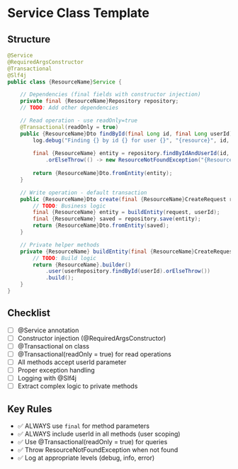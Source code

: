 # Service Class Template

## Structure

```java
@Service
@RequiredArgsConstructor
@Transactional
@Slf4j
public class {ResourceName}Service {

    // Dependencies (final fields with constructor injection)
    private final {ResourceName}Repository repository;
    // TODO: Add other dependencies

    // Read operation - use readOnly=true
    @Transactional(readOnly = true)
    public {ResourceName}Dto findById(final Long id, final Long userId) {
        log.debug("Finding {} by id {} for user {}", "{resource}", id, userId);
        
        final {ResourceName} entity = repository.findByIdAndUserId(id, userId)
            .orElseThrow(() -> new ResourceNotFoundException("{ResourceName} not found"));
        
        return {ResourceName}Dto.fromEntity(entity);
    }

    // Write operation - default transaction
    public {ResourceName}Dto create(final {ResourceName}CreateRequest request, final Long userId) {
        // TODO: Business logic
        final {ResourceName} entity = buildEntity(request, userId);
        final {ResourceName} saved = repository.save(entity);
        return {ResourceName}Dto.fromEntity(saved);
    }

    // Private helper methods
    private {ResourceName} buildEntity(final {ResourceName}CreateRequest request, final Long userId) {
        // TODO: Build logic
        return {ResourceName}.builder()
            .user(userRepository.findById(userId).orElseThrow())
            .build();
    }
}
```

## Checklist

- [ ] @Service annotation
- [ ] Constructor injection (@RequiredArgsConstructor)
- [ ] @Transactional on class
- [ ] @Transactional(readOnly = true) for read operations
- [ ] All methods accept userId parameter
- [ ] Proper exception handling
- [ ] Logging with @Slf4j
- [ ] Extract complex logic to private methods

## Key Rules

- ✅ ALWAYS use `final` for method parameters
- ✅ ALWAYS include userId in all methods (user scoping)
- ✅ Use @Transactional(readOnly = true) for queries
- ✅ Throw ResourceNotFoundException when not found
- ✅ Log at appropriate levels (debug, info, error)
